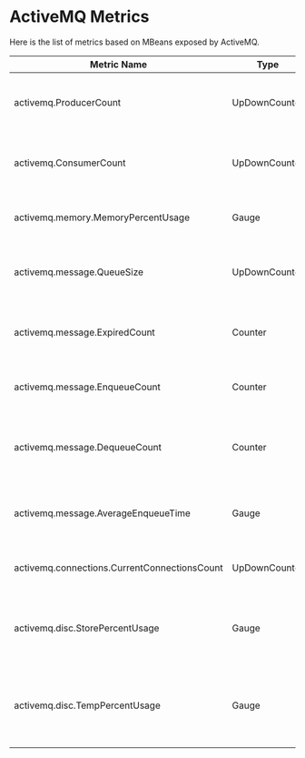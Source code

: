 # ActiveMQ Metrics

Here is the list of metrics based on MBeans exposed by ActiveMQ.

| Metric Name                                  | Type          | Attributes          | Description                                                           |
| -------------------------------------------- | ------------- | ------------------- | --------------------------------------------------------------------- |
| activemq.ProducerCount                       | UpDownCounter | destination, broker | The number of producers attached to this destination                  |
| activemq.ConsumerCount                       | UpDownCounter | destination, broker | The number of consumers subscribed to this destination                |
| activemq.memory.MemoryPercentUsage           | Gauge         | destination, broker | The percentage of configured memory used                              |
| activemq.message.QueueSize                   | UpDownCounter | destination, broker | The current number of messages waiting to be consumed                 |
| activemq.message.ExpiredCount                | Counter       | destination, broker | The number of messages not delivered because they expired             |
| activemq.message.EnqueueCount                | Counter       | destination, broker | The number of messages sent to this destination                       |
| activemq.message.DequeueCount                | Counter       | destination, broker | The number of messages acknowledged and removed from this destination |
| activemq.message.AverageEnqueueTime          | Gauge         | destination, broker | The average time a message was held on this destination               |
| activemq.connections.CurrentConnectionsCount | UpDownCounter |                     | The total number of current connections                               |
| activemq.disc.StorePercentUsage              | Gauge         |                     | The percentage of configured disk used for persistent messages        |
| activemq.disc.TempPercentUsage               | Gauge         |                     | The percentage of configured disk used for non-persistent messages    |
